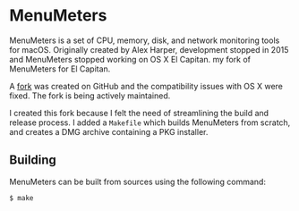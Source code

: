 MenuMeters
==========

MenuMeters is a set of CPU, memory, disk, and network monitoring tools for
macOS.  Originally created by Alex Harper, development stopped in 2015 and
MenuMeters stopped working on OS X El Capitan.  my fork of MenuMeters for El
Capitan.

A [fork] was created on GitHub and the compatibility issues with OS X were
fixed.  The fork is being actively maintained.

I created this fork because I felt the need of streamlining the build and
release process.  I added a `Makefile` which builds MenuMeters from scratch, and
creates a DMG archive containing a PKG installer.

Building
--------

MenuMeters can be built from sources using the following command:

````
$ make
````

[fork]: https://github.com/yujitach/MenuMeters
